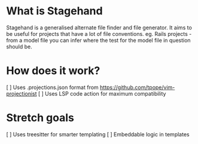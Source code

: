 # What is Stagehand
Stagehand is a generalised alternate file finder and file generator.
It aims to be useful for projects that have a lot of file conventions.
eg. Rails projects - from a model file you can infer where the test for the model file in question should be.

# How does it work?
[ ] Uses .projections.json format from https://github.com/tpope/vim-projectionist
[ ] Uses LSP code action for maximum compatibility

# Stretch goals
[ ] Uses treesitter for smarter templating
[ ] Embeddable logic in templates
